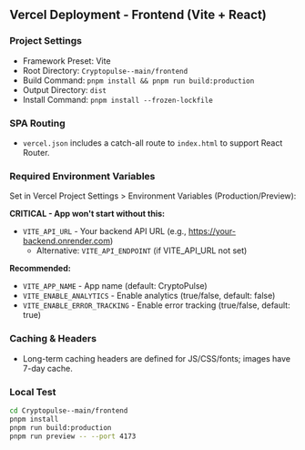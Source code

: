 ## Vercel Deployment - Frontend (Vite + React)

### Project Settings
- Framework Preset: Vite
- Root Directory: `Cryptopulse--main/frontend`
- Build Command: `pnpm install && pnpm run build:production`
- Output Directory: `dist`
- Install Command: `pnpm install --frozen-lockfile`

### SPA Routing
- `vercel.json` includes a catch-all route to `index.html` to support React Router.

### Required Environment Variables
Set in Vercel Project Settings > Environment Variables (Production/Preview):

**CRITICAL - App won't start without this:**
- `VITE_API_URL` - Your backend API URL (e.g., https://your-backend.onrender.com)
  - Alternative: `VITE_API_ENDPOINT` (if VITE_API_URL not set)

**Recommended:**
- `VITE_APP_NAME` - App name (default: CryptoPulse)
- `VITE_ENABLE_ANALYTICS` - Enable analytics (true/false, default: false)
- `VITE_ENABLE_ERROR_TRACKING` - Enable error tracking (true/false, default: true)

### Caching & Headers
- Long-term caching headers are defined for JS/CSS/fonts; images have 7-day cache.

### Local Test
```bash
cd Cryptopulse--main/frontend
pnpm install
pnpm run build:production
pnpm run preview -- --port 4173
```


